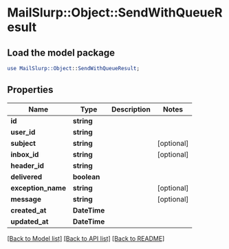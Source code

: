 # MailSlurp::Object::SendWithQueueResult

## Load the model package
```perl
use MailSlurp::Object::SendWithQueueResult;
```

## Properties
Name | Type | Description | Notes
------------ | ------------- | ------------- | -------------
**id** | **string** |  | 
**user_id** | **string** |  | 
**subject** | **string** |  | [optional] 
**inbox_id** | **string** |  | [optional] 
**header_id** | **string** |  | 
**delivered** | **boolean** |  | 
**exception_name** | **string** |  | [optional] 
**message** | **string** |  | [optional] 
**created_at** | **DateTime** |  | 
**updated_at** | **DateTime** |  | 

[[Back to Model list]](../README#documentation-for-models) [[Back to API list]](../README#documentation-for-api-endpoints) [[Back to README]](../README)


